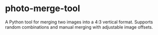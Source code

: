 # photo-merge-tool
A Python tool for merging two images into a 4:3 vertical format. Supports random combinations and manual merging with adjustable image offsets.
